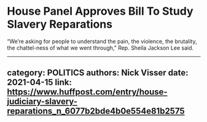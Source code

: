 # House Panel Approves Bill To Study Slavery Reparations

“We’re asking for people to understand the pain, the violence, the brutality, the chattel-ness of what we went through," Rep. Sheila Jackson Lee said.

---
category: POLITICS
authors: Nick Visser
date: 2021-04-15
link: https://www.huffpost.com/entry/house-judiciary-slavery-reparations_n_6077b2bde4b0e554e81b2575
---
